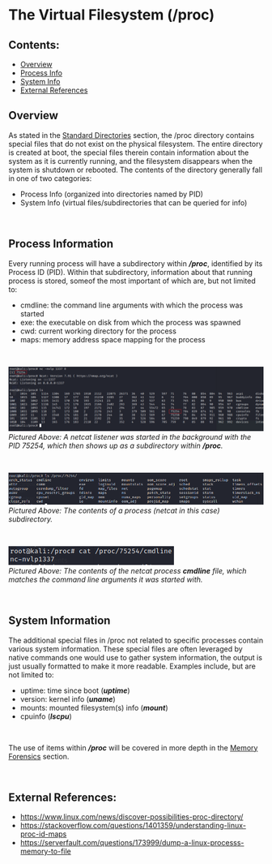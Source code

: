 # The Virtual Filesystem (/proc)
## Contents:
- [Overview](#overview)
- [Process Info](#process-information)
- [System Info](#system-information)
- [External References](#external-references)

## **Overview**
As stated in the [Standard Directories](standard_dirs.md) section, the /proc directory contains special files that do not exist on the physical filesystem. The entire directory is created at boot, the special files therein contain information about the system as it is currently running, and the filesystem disappears when the system is shutdown or rebooted. The contents of the directory generally fall in one of two categories:
- Process Info (organized into directories named by PID)
- System Info (virtual files/subdirectories that can be queried for info)

<br>

## **Process Information**
Every running process will have a subdirectory within ***/proc***, identified by its Process ID (PID). Within that subdirectory, information about that running process is stored, someof the most important of which are, but not limited to:
- cmdline: the command line arguments with which the process was started
- exe: the executable on disk from which the process was spawned
- cwd: current working directory for the process
- maps: memory address space mapping for the process

<br>

![](images/proc-nc2.png)
<br>
*Pictured Above: A netcat listener was started in the background with the PID 75254, which then shows up as a subdirectory within **/proc**.*

<br>

![](images/proc-nc3.png)
<br>
*Pictured Above: The contents of a process (netcat in this case) subdirectory.*

<br>

![](images/proc-nc4.png)
<br>
*Pictured Above: The contents of the netcat process **cmdline** file, which matches the command line arguments it was started with.*

<br>

## **System Information**
The additional special files in /proc not related to specific processes contain various system information. These special files are often leveraged by native commands one would use to gather system information, the output is just usually formatted to make it more readable. Examples include, but are not limited to:
- uptime: time since boot (***uptime***)
- version: kernel info (***uname***)
- mounts: mounted filesystem(s) info (***mount***)
- cpuinfo (***lscpu***)

<br>

The use of items within ***/proc*** will be covered in more depth in the [Memory Forensics](mem-forensics.md) section.

<br>


## **External References:**
- https://www.linux.com/news/discover-possibilities-proc-directory/
- https://stackoverflow.com/questions/1401359/understanding-linux-proc-id-maps
- https://serverfault.com/questions/173999/dump-a-linux-processs-memory-to-file
